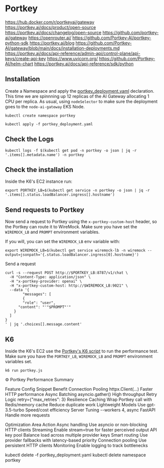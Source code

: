# Portkey

https://hub.docker.com/r/portkeyai/gateway
https://portkey.ai/docs/product/open-source
https://portkey.ai/docs/changelog/open-source
https://github.com/portkey-ai/gateway
https://openrouter.ai/
https://github.com/Portkey-AI/portkey-python-sdk
https://portkey.ai/blog
https://github.com/Portkey-AI/gateway/blob/main/docs/installation-deployments.md
https://portkey.ai/docs/api-reference/admin-api/control-plane/api-keys/create-api-key
https://www.uvicorn.org/
https://github.com/Portkey-AI/helm-chart
https://portkey.ai/docs/api-reference/sdk/python


## Installation

Create a Namespace and apply the [portkey_deployment.yaml](../portkey/portkey_deployment.yaml) declaration. This time we are spinnning up 12 replicas of the AI Gateway allocating 1 CPU per replica. As usual, using ``nodeSelector`` to make sure the deployment goes to the ``node-ai-gateway`` EKS Node.


```
kubectl create namespace portkey
```

```
kubectl apply -f portkey_deployment.yaml
```


## Check the Logs

```
kubectl logs -f $(kubectl get pod -n portkey -o json | jq -r '.items[].metadata.name') -n portkey
```

## Check the installation

Inside the K6's EC2 instance run:

```
export PORTKEY_LB=$(kubectl get service -n portkey -o json | jq -r '.items[].status.loadBalancer.ingress[].hostname')
```




## Send requests to Portkey

Now send a request to Portkey using the ``x-portkey-custom-host`` header, so the Portkey can route it to WireMock. Make sure you have set the ``WIREMOCK_LB`` and ``PROMPT`` environment variables.

If you will, you can set the ``WIREMOCK_LB`` env variable with:

```
export WIREMOCK_LB=$(kubectl get service wiremock-lb -n wiremock --output=jsonpath='{.status.loadBalancer.ingress[0].hostname}')
```

Send a request

```
curl -s --request POST http://$PORTKEY_LB:8787/v1/chat \
  -H "Content-Type: application/json" \
  -H "x-portkey-provider: openai" \
  -H "x-portkey-custom-host: http://$WIREMOCK_LB:9021" \
  --data '{
        "messages": [
        {
        "role": "user",
      "content": "'"$PROMPT"'"
    }
  ]
}                                   
' | jq '.choices[].message.content'
```

## K6

Inside the K6's EC2 use the [Portkey's K6 script](../k6/portkey.js) to run the performance test. Make sure you have the ``PORTKEY_LB``, ``WIREMOCK_LB`` and ``PROMPT`` environment variables set.

```
k6 run portkey.js
```




















⚙️ Portkey Performance Summary

Feature		Config Snippet					Benefit
Connection Pooling	httpx.Client(...)					Faster HTTP performance
Async Batching	asyncio.gather()					High throughput
Retry Logic		retry={"max_retries": 3}				Resilience
Caching		Wrap Portkey call with Redis/memory cache	Reduce duplicate work
Lightweight Models	Use gpt-3.5-turbo					Speed/cost efficiency
Server Tuning		--workers 4, async FastAPI				Handle more requests


Optimization 		Area Action
Async handling 	Use asyncio or non-blocking HTTP clients
Streaming		Enable stream=true for faster perceived output
API key pool		Balance load across multiple provider keys
Smart routing		Use provider fallbacks with latency-based priority
Connection pooling	Use persistent HTTP clients
Monitoring		Enable logging to track bottlenecks





kubectl delete -f portkey_deployment.yaml
kubectl delete namespace portkey
